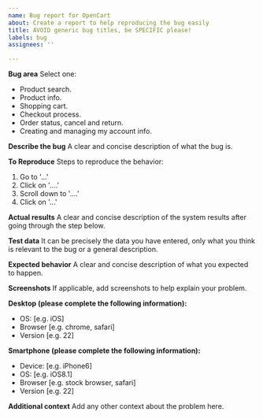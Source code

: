 ```yaml
---
name: Bug report for OpenCart
about: Create a report to help reproducing the bug easily
title: AVOID generic bug titles, be SPECIFIC please!
labels: bug
assignees: ''

---
```


**Bug area** 
Select one: 
- Product search. 
- Product info.
- Shopping cart.
- Checkout process.
- Order status, cancel and return.
- Creating and managing my account info.

**Describe the bug**
A clear and concise description of what the bug is.

**To Reproduce**
Steps to reproduce the behavior:
1. Go to '...'
2. Click on '....'
3. Scroll down to '....'
4. Click on '...'

**Actual results**
A clear and concise description of the system results after going through the step below.

**Test data**
It can be precisely the data you have entered, only what you think is relevant to the bug or a general description.

**Expected behavior**
A clear and concise description of what you expected to happen.

**Screenshots**
If applicable, add screenshots to help explain your problem. 

**Desktop (please complete the following information):**
 - OS: [e.g. iOS]
 - Browser [e.g. chrome, safari]
 - Version [e.g. 22]

**Smartphone (please complete the following information):**
 - Device: [e.g. iPhone6]
 - OS: [e.g. iOS8.1]
 - Browser [e.g. stock browser, safari]
 - Version [e.g. 22]

**Additional context**
Add any other context about the problem here.
